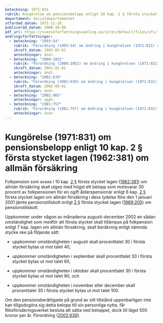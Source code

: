 ```yaml
---
beteckning: 1971:831
rubrik: Kungörelse om pensionsbelopp enligt 10 kap. 2 § första stycket lagen om allmän försäkring
departement: Socialdepartementet
utfardad_datum: 1971-11-26
publicerad_datum: 2008-10-08
pdf_url: https://svenskforfattningssamling.se/sites/default/files/sfs/1971-11/SFS1971-831.pdf
andringsforfattningar:
  - beteckning: "1993:54"
    rubrik: "Förordning (1993:54) om ändring i kungörelsen (1971:831) om pensionsbelopp enligt 10 kap. 2 § första stycket lagen (1962:381) om allmän försäkring"
    ikraft_datum: 1993-03-01
    anteckningar: ändr.
  - beteckning: "2000:1052"
    rubrik: "Förordning (2000:1052) om ändring i kungörelsen (1971:831) om pensionsbelopp enligt 10 kap 2 § första stycket lagen (1962:381) om allmän försäkring"
    ikraft_datum: 2001-01-01
    anteckningar: ändr.
  - beteckning: "2002:639"
    rubrik: "Förordning (2002:639) om ändring i kungörelsen (1971:831) om pensionsbelopp enligt 10 kap. 2 § första stycket lagen (1962:381) om allmän försäkring"
    ikraft_datum: 2002-08-01
    anteckningar: ändr.
  - beteckning: "2002:965"
    anteckningar: upph.
  - beteckning: "1981:757"
    rubrik: "Förordning (1981:757) om ändring i kungörelsen (1971:831) om pensionsbelopp enligt 10 kap. 2 § första stycket lagen (1962:381) om allmän försäkring"
    anteckningar: ändr.
---
```


# Kungörelse (1971:831) om pensionsbelopp enligt 10 kap. 2 § första stycket lagen (1962:381) om allmän försäkring

Folkpension som avses i 10 kap. [2 §](#kap10.2) första stycket lagen ([1962:381](https://selex.se/eli/sfs/1962/381)) om allmän försäkring skall utges med högst ett belopp som motsvarar 30 procent av folkpensionen för en ogift ålderspensionär enligt 6 kap. [2 §](#kap6.2) första stycket lagen om allmän försäkring i dess lydelse före den 1 januari 2001 jämte pensionstillskott enligt [2 §](#2) första stycket lagen ([1969:205](https://selex.se/eli/sfs/1969/205)) om pensionstillskott.

Uppkommer under någon av månaderna augusti-december 2002 en sådan omständighet som medför att första stycket skall tillämpas på folkpension enligt 7 kap. lagen om allmän försäkring, skall beräkning enligt nämnda stycke ske på följande sätt:

- uppkommer omständigheten i augusti skall procenttalet 30 i första stycket bytas ut mot talet 40,

- uppkommer omständigheten i september skall procenttalet 30 i första stycket bytas ut mot talet 60,

- uppkommer omständigheten i oktober skall procenttalet 30 i första stycket bytas ut mot talet 90, och

- uppkommer omständigheten i november eller december skall procenttalet 30 i första stycket bytas ut mot talet 100.

Om den pensionsberättigade på grund av sitt tillstånd uppenbarligen inte kan tillgodogöra sig detta belopp till sin personliga nytta, får Riksförsäkringsverket besluta att sätta ned beloppet, dock till lägst 500 kronor per år. Förordning ([2002:639](https://selex.se/eli/sfs/2002/639)).